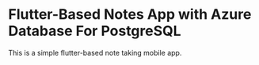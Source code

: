 # Flutter-Based Notes App with Azure Database For PostgreSQL
This is a simple flutter-based note taking mobile app.

